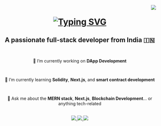 <img align="right" src="https://visitor-badge.laobi.icu/badge?page_id=PaiGoManh.PaiGoManh" />

<h1 align="center">
    <a href="https://git.io/typing-svg">
        <img src="https://readme-typing-svg.demolab.com?font=Fira+Code&size=30&duration=3000&pause=1000&color=29F6DF&background=FDFAFC1A&center=true&vCenter=true&width=435&lines=Hi+There!+%F0%9F%91%8B+;I'm+Rahul+Sajeevan+" alt="Typing SVG" />
    </a>
</h1>

<div align="center">
    <h2>A passionate full-stack developer from India 🇮🇳</h2>
    <br>
    <p>🔭 I’m currently working on <strong>DApp Development</strong></p> <br>
    <p>🌱 I’m currently learning <strong>Solidity</strong>, <strong>Next.js</strong>, and <strong>smart contract development</strong></p> <br>
    <p>💬 Ask me about the <strong>MERN stack</strong>, <strong>Next.js</strong>, <strong>Blockchain Development</strong>... or anything tech-related</p> <br>
</div>

<div align="center">
    <a href="mailto:rahulrahulsajeevan007@gmail.com">
        <img src="https://img.shields.io/badge/Gmail-D14836?style=for-the-badge&logo=gmail&logoColor=white"/>
    </a> 
    <a href="https://www.linkedin.com/in/rahul-sajeevan-144849192?utm_source=share&utm_campaign=share_via&utm_content=profile&utm_medium=android_app">
        <img src="https://img.shields.io/badge/LinkedIn-0077B5?style=for-the-badge&logo=linkedin&logoColor=white"/>
    </a>
    <a href="https://paigomanh.github.io/">
        <img src="https://img.shields.io/badge/Portfolio-000000?style=for-the-badge&logo=About.me&logoColor=white"/>
    </a>
    
</div>





